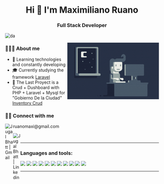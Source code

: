  
<h1 align = "center"> Hi 👋  I'm Maximiliano Ruano </h3>
<h3 align = "center">     Full Stack Developer </h3>

![da](https://p4.wallpaperbetter.com/wallpaper/676/293/313/programmer-wallpaper-preview.jpg)




<img alt = "Codificación nocturna" src = "https://raw.githubusercontent.com/AVS1508/AVS1508/master/assets/Night-Coding.gif" align = "right" />







<h3> 👨🏻‍💻  About me </h3>

- 🤔 Learning  technologies and constantly developing
- 🎓 Currently studying the framework [Laravel](https://laravel.com/)
- 💼 The Last Proyect is a Crud + Dushboard with PHP + Laravel + Mysql for "Gobierno De la Ciudad" [Inventory Crud](https://github.com/maxi-ruano/Inventario-_Gobierno_de_la_ciudad)









<h3> 🤝🏻 Connect with me </h3>
<p aling="center">
 <img align = "left" alt = "Jugal Bhatt | Gmail" width = "26px" src = "https://github.com/TheDudeThatCode/TheDudeThatCode/blob/master/Assets/Gmail.svg" /> ruanomaxi@gmail.com
</p>
 
 



<p align = "centro">
 <a href="https://www.linkedin.com/in/maximiliano-ruano/">
    <img align = "left" alt = "Jugal Bhatt | Linkedin" width = "24px" src = "https://github.com/TheDudeThatCode/TheDudeThatCode/blob/master/Assets/Linkedin.svg" />
  </a>
 


</p>
<br>
<hr>

<h3 >Languages and tools: </h3>
<tabla>
  <tbody>
    <tr valign = "top">
      <td width = "18" align = "center">
        <span>
        <img height = "18" src = "https://img.shields.io/badge/-HTML5-E34F26?style=flat&logo=html5&logoColor=white">     <td width = "40" align = "center">
        <span>
         <img height = "18" src = "https://img.shields.io/badge/-CSS3 -1572B6? Style = flat & logo = css3 & logoColor = white">
      </td> <td width = "18" align = "center">
        <span>
         <img height = "18" src = "https://img.shields.io/badge/-Sass-cc6699?style=flat&logo=sass&logoColor=ffffff">
      </td> <td width = "18" align = "center">
        <span> </span> 
         <img height = "18" src = "https://img.shields.io/badge/-JavaScript-eed718?style=flat&logo=javascript&logoColor=ffffff">
      </td> <td width = "18" align = "center">
        <span> <strong>  </strong>
        </span> 
         <img height = "18" src = "https://img.shields.io/badge/-React-000000?style=flat&logo=react&logoColor=00c8ff">
      </td> </tr> <td width = "18" align = "center">
        <span></span> 
         <img height = "18" src = "http://img.shields.io/badge/-Git-F1502F?style=flat&logo=git&logoColor=FFFFFF">
      </td> <td width = "18" align = "center">
        <span> </span> 
         <img height = "18" src = "https://img.shields.io/badge/-Node.js-3C873A?style=flat&logo=Node.js&logoColor=white">
      </td> <td width = "18" align = "center">
        <span> </span> 
         <img height = "18" src = "https://img.shields.io/badge/-MySQL-F29111?style=flat&logo=mysql&logoColor=FFFFFF">
      </td> <td width = "18" align = "center">
        <span> </span> 
         <img height = "18" src = "http://img.shields.io/badge/-Laravel-F1502F?style=flat&logo=laravel&logoColor=FFFFFF">
      </td> <td width = "18" align = "center">
       <span> </span> 
       <img height = "18" src = "http://img.shields.io/badge/-PHP-F1502F?style=flat&logo=php&logoColor=FFFFFF">
      </td> <td width = "18" align = "center">
       <span> </span> 
         <img height = "18" src = "https://img.shields.io/badge/-Bootstrap-563D7C?style=flat&logo=bootstrap&logoColor=white">
      </td> 
</tr>
     
    
  </tbody>
</table>
<hr>






